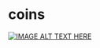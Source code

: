 # coins
[![IMAGE ALT TEXT HERE](https://img.youtube.com/vi/JdIexWqAPKs/0.jpg)](https://www.youtube.com/watch?v=JdIexWqAPKs)

